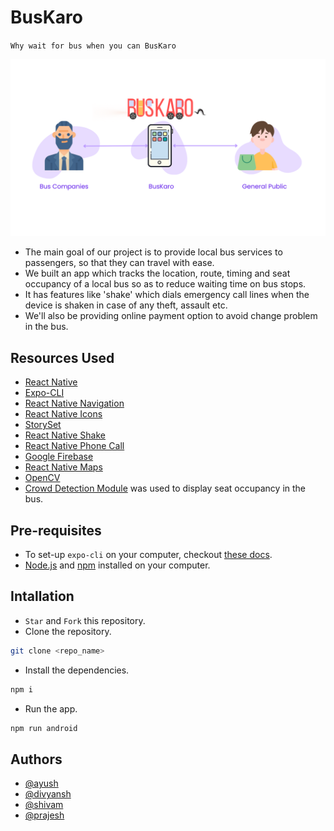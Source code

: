 # BusKaro

`Why wait for bus when you can BusKaro`

![Workflow](./assets/images/workflow.png?raw=true "Workflow")

- The main goal of our project is to provide local bus services to passengers, so that they can travel with ease.
- We built an app which tracks the location, route, timing and seat occupancy of a local bus so as to reduce waiting time on bus stops.
- It has features like 'shake' which dials emergency call lines when the device is shaken in case of any theft, assault etc.
- We'll also be providing online payment option to avoid change problem in the bus.

## Resources Used

- [React Native](https://reactnative.dev/)
- [Expo-CLI](https://docs.expo.dev/workflow/expo-cli/)
- [React Native Navigation](https://reactnavigation.org/)
- [React Native Icons](https://icons.expo.fyi/)
- [StorySet](https://storyset.com/)
- [React Native Shake](https://www.npmjs.com/package/react-native-shake)
- [React Native Phone Call](https://www.npmjs.com/package/react-native-phone-call)
- [Google Firebase](https://firebase.google.com/)
- [React Native Maps](https://github.com/react-native-maps/react-native-maps)
- [OpenCV](https://opencv.org/)
- [Crowd Detection Module](https://github.com/prajeshElEvEn/buskaro-crowd-module) was used to display seat occupancy in the bus.

## Pre-requisites

- To set-up `expo-cli` on your computer, checkout [these docs](https://docs.expo.dev/).
- [Node.js](https://nodejs.org/en/) and [npm](https://www.npmjs.com/) installed on your computer.

## Intallation

- `Star` and `Fork` this repository.
- Clone the repository.

```bash
git clone <repo_name>
```

- Install the dependencies.

```bash
npm i
```

- Run the app.

```bash
npm run android
```

## Authors

- [@ayush](https://github.com/ayush23719)
- [@divyansh](https://github.com/divyansh-nishad)
- [@shivam](https://github.com/king-407)
- [@prajesh](https://bit.ly/ElEvEnCo)

